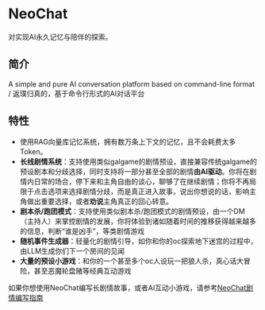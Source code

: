 # NeoChat
对实现AI永久记忆与陪伴的探索。

## 简介

A simple and pure AI conversation platform based on command-line format / 返璞归真的，基于命令行形式的AI对话平台

## 特性

- 使用RAG向量库记忆系统，拥有数万条上下文的记忆，且不会耗费太多Token。
- **长线剧情系统**：支持使用类似galgame的剧情预设，直接兼容传统galgame的预设剧本和分歧选择，同时支持将一部分甚至全部的剧情**由AI驱动**。你将在剧情内日常的场合，停下来和主角自由的谈心，聊够了在继续剧情；你将不再局限于点击选项来选择剧情分歧，而是真正进入故事，说出你想说的话，影响主角做出重要选择，或者**劝说**主角真正的回心转意。
- **剧本杀/跑团模式**：支持使用类似剧本杀/跑团模式的剧情预设，由一个DM（主持人）来掌控剧情的发展，你将体验到诸如随着时间的推移获得越来越多的信息，判断“谁是凶手”，等类剧情游戏
- **随机事件生成器**：轻量化的剧情引导，如你和你的oc探索地下迷宫的过程中，由LLM生成你们下一个房间的见闻
- **大量的预设小游戏**：和你的一个甚至多个oc人设玩一把狼人杀，真心话大冒险，甚至恶魔轮盘赌等经典互动游戏

如果你想使用NeoChat编写长剧情故事，或者AI互动小游戏，请参考[NeoChat剧情编写指南](https://github.com/T-Auto/NeoChat/blob/main/NeoChat%20%E5%89%A7%E6%83%85%E5%88%9B%E4%BD%9C%E6%8C%87%E5%8D%97)
